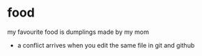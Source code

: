 # food

my favourite food is dumplings made by my mom

- a conflict arrives when you edit the same file in git and github
